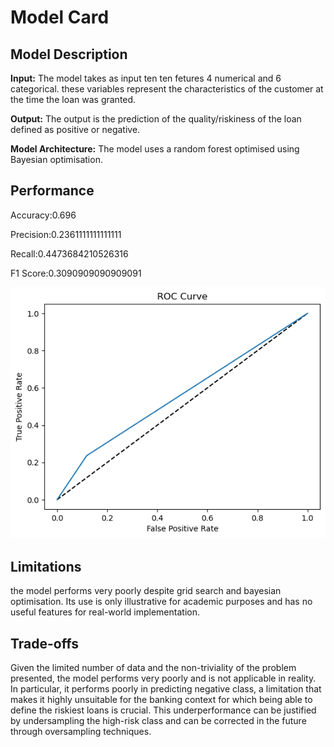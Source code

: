 # Model Card

## Model Description

**Input:** The model takes as input ten ten fetures 4 numerical and 6 categorical. 
these variables represent the characteristics of the customer at the time the loan was granted. 

**Output:** The output is the prediction of the quality/riskiness of the loan defined as positive or negative.

**Model Architecture:** The model uses a random forest optimised using Bayesian optimisation.

## Performance

Accuracy:0.696

Precision:0.2361111111111111

Recall:0.4473684210526316

F1 Score:0.3090909090909091

![ROC_RF](ROC_RF.png)


## Limitations
the model performs very poorly despite grid search and bayesian optimisation. 
Its use is only illustrative for academic purposes and has no useful features for real-world implementation.


## Trade-offs
Given the limited number of data and the non-triviality of the problem presented, the model performs very poorly and is not applicable in reality. 
In particular, it performs poorly in predicting negative class, a limitation that makes it highly unsuitable for the banking context for which being able to define the riskiest loans is crucial. 
This underperformance can be justified by undersampling the high-risk class and can be corrected in the future through oversampling techniques.

